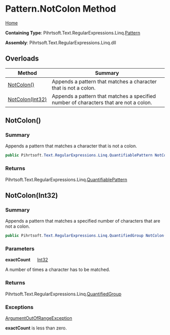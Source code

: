 # Pattern\.NotColon Method

[Home](../../../../../../README.md)

**Containing Type**: Pihrtsoft\.Text\.RegularExpressions\.Linq\.[Pattern](../README.md)

**Assembly**: Pihrtsoft\.Text\.RegularExpressions\.Linq\.dll

## Overloads

| Method | Summary |
| ------ | ------- |
| [NotColon()](#Pihrtsoft_Text_RegularExpressions_Linq_Pattern_NotColon) | Appends a pattern that matches a character that is not a colon\. |
| [NotColon(Int32)](#Pihrtsoft_Text_RegularExpressions_Linq_Pattern_NotColon_System_Int32_) | Appends a pattern that matches a specified number of characters that are not a colon\. |

## NotColon\(\) <a name="Pihrtsoft_Text_RegularExpressions_Linq_Pattern_NotColon"></a>

### Summary

Appends a pattern that matches a character that is not a colon\.

```csharp
public Pihrtsoft.Text.RegularExpressions.Linq.QuantifiablePattern NotColon()
```

### Returns

Pihrtsoft\.Text\.RegularExpressions\.Linq\.[QuantifiablePattern](../../QuantifiablePattern/README.md)

## NotColon\(Int32\) <a name="Pihrtsoft_Text_RegularExpressions_Linq_Pattern_NotColon_System_Int32_"></a>

### Summary

Appends a pattern that matches a specified number of characters that are not a colon\.

```csharp
public Pihrtsoft.Text.RegularExpressions.Linq.QuantifiedGroup NotColon(int exactCount)
```

### Parameters

**exactCount** &emsp; [Int32](https://docs.microsoft.com/en-us/dotnet/api/system.int32)

A number of times a character has to be matched\.

### Returns

Pihrtsoft\.Text\.RegularExpressions\.Linq\.[QuantifiedGroup](../../QuantifiedGroup/README.md)

### Exceptions

[ArgumentOutOfRangeException](https://docs.microsoft.com/en-us/dotnet/api/system.argumentoutofrangeexception)

**exactCount** is less than zero\.


